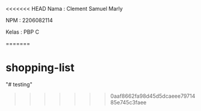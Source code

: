<<<<<<< HEAD
Nama    : Clement Samuel Marly

NPM     : 2206082114

Kelas   : PBP C


=======
# shopping-list
"# testing" 
>>>>>>> 0aaf8662fa98d45d5dcaeee7971485e745c3faee

